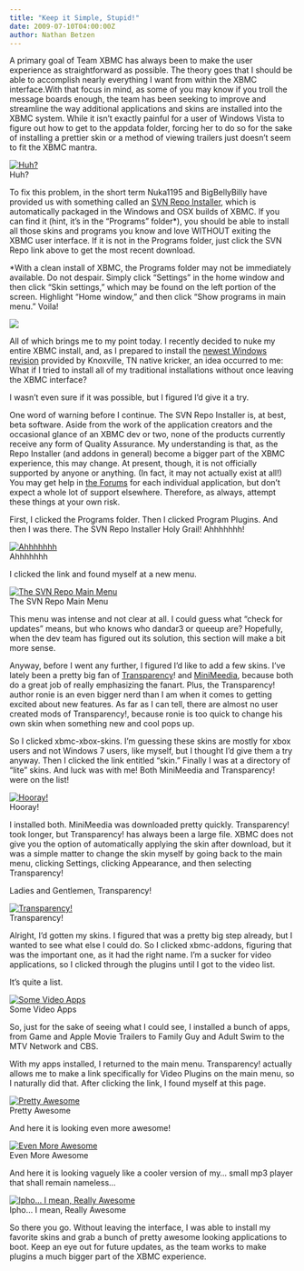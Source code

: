 ```yaml
---
title: "Keep it Simple, Stupid!"
date: 2009-07-10T04:00:00Z
author: Nathan Betzen
---
```


A primary goal of Team XBMC has always been to make the user experience as straightforward as possible. The theory goes that I should be able to accomplish nearly everything I want from within the XBMC interface.With that focus in mind, as some of you may know if you troll the message boards enough, the team has been seeking to improve and streamline the way additional applications and skins are installed into the XBMC system. While it isn’t exactly painful for a user of Windows Vista to figure out how to get to the appdata folder, forcing her to do so for the sake of installing a prettier skin or a method of viewing trailers just doesn’t seem to fit the XBMC mantra.

[![Huh?](/images/blog/appdata1-300x187.jpeg)](/natethomas/files/appdata1.jpeg)  
 Huh?

To fix this problem, in the short term Nuka1195 and BigBellyBilly have provided us with something called an [SVN Repo Installer](https://forum.kodi.tv/showthread.php?pid=159135%23pid159135), which is automatically packaged in the Windows and OSX builds of XBMC. If you can find it (hint, it’s in the “Programs” folder\*), you should be able to install all those skins and programs you know and love WITHOUT exiting the XBMC user interface. If it is not in the Programs folder, just click the SVN Repo link above to get the most recent download.

\*With a clean install of XBMC, the Programs folder may not be immediately available. Do not despair. Simply click “Settings” in the home window and then click “Skin settings,” which may be found on the left portion of the screen. Highlight “Home window,” and then click “Show programs in main menu.” Voila!

[![](/images/blog/screenshot026-300x168.jpeg)](/natethomas/files/screenshot026.jpeg)

All of which brings me to my point today. I recently decided to nuke my entire XBMC install, and, as I prepared to install the [newest Windows revision](https://forum.kodi.tv/showthread.php?tid=35452) provided by Knoxville, TN native kricker, an idea occurred to me: What if I tried to install all of my traditional installations without once leaving the XBMC interface?

I wasn’t even sure if it was possible, but I figured I’d give it a try.

One word of warning before I continue. The SVN Repo Installer is, at best, beta software. Aside from the work of the application creators and the occasional glance of an XBMC dev or two, none of the products currently receive any form of Quality Assurance. My understanding is that, as the Repo Installer (and addons in general) become a bigger part of the XBMC experience, this may change. At present, though, it is not officially supported by anyone or anything. (In fact, it may not actually exist at all!) You may get help in [the Forums](https://forum.kodi.tv/forumdisplay.php?fid=27) for each individual application, but don’t expect a whole lot of support elsewhere. Therefore, as always, attempt these things at your own risk.

First, I clicked the Programs folder. Then I clicked Program Plugins. And then I was there. The SVN Repo Installer Holy Grail! Ahhhhhhh!

[![Ahhhhhhh](/images/blog/svn-repo-holy-grail-300x187.jpeg)](/natethomas/files/svn-repo-holy-grail.jpeg)  
 Ahhhhhhh

I clicked the link and found myself at a new menu.

[![The SVN Repo Main Menu](/images/blog/repo-list-300x193.jpeg)](/natethomas/files/repo-list.jpeg)  
 The SVN Repo Main Menu

This menu was intense and not clear at all. I could guess what “check for updates” means, but who knows who dandar3 or queeup are? Hopefully, when the dev team has figured out its solution, this section will make a bit more sense.

Anyway, before I went any further, I figured I’d like to add a few skins. I’ve lately been a pretty big fan of [Transparency](https://forum.kodi.tv/showthread.php?tid=52125)! and [MiniMeedia](https://forum.kodi.tv/showthread.php?tid=53529), because both do a great job of really emphasizing the fanart. Plus, the Transparency! author ronie is an even bigger nerd than I am when it comes to getting excited about new features. As far as I can tell, there are almost no user created mods of Transparency!, because ronie is too quick to change his own skin when something new and cool pops up.

So I clicked xbmc-xbox-skins. I’m guessing these skins are mostly for xbox users and not Windows 7 users, like myself, but I thought I’d give them a try anyway. Then I clicked the link entitled “skin.” Finally I was at a directory of “lite” skins. And luck was with me! Both MiniMeedia and Transparency! were on the list!

[![Hooray!](/images/blog/skin-list-300x187.jpeg)](/natethomas/files/skin-list.jpeg)  
 Hooray!

I installed both. MiniMeedia was downloaded pretty quickly. Transparency! took longer, but Transparency! has always been a large file. XBMC does not give you the option of automatically applying the skin after download, but it was a simple matter to change the skin myself by going back to the main menu, clicking Settings, clicking Appearance, and then selecting Transparency!

Ladies and Gentlemen, Transparency!

[![Transparency!](/images/blog/screenshot021-300x168.jpeg)](/natethomas/files/screenshot021.jpeg)  
 Transparency!

Alright, I’d gotten my skins. I figured that was a pretty big step already, but I wanted to see what else I could do. So I clicked xbmc-addons, figuring that was the important one, as it had the right name. I’m a sucker for video applications, so I clicked through the plugins until I got to the video list.

It’s quite a list.

[![Some Video Apps](/images/blog/screenshot022-300x168.jpeg)](/natethomas/files/screenshot022.jpeg)  
 Some Video Apps

So, just for the sake of seeing what I could see, I installed a bunch of apps, from Game and Apple Movie Trailers to Family Guy and Adult Swim to the MTV Network and CBS.

With my apps installed, I returned to the main menu. Transparency! actually allows me to make a link specifically for Video Plugins on the main menu, so I naturally did that. After clicking the link, I found myself at this page.

[![Pretty Awesome](/images/blog/screenshot009-300x187.jpeg)](/natethomas/files/screenshot009.jpeg)  
 Pretty Awesome

And here it is looking even more awesome!

[![Even More Awesome](/images/blog/screenshot010-300x187.jpeg)](/natethomas/files/screenshot010.jpeg)  
 Even More Awesome

And here it is looking vaguely like a cooler version of my… small mp3 player that shall remain nameless…

[![Ipho... I mean, Really Awesome](/images/blog/screenshot011-300x187.jpeg)](/natethomas/files/screenshot011.jpeg)  
 Ipho… I mean, Really Awesome

So there you go. Without leaving the interface, I was able to install my favorite skins and grab a bunch of pretty awesome looking applications to boot. Keep an eye out for future updates, as the team works to make plugins a much bigger part of the XBMC experience.
